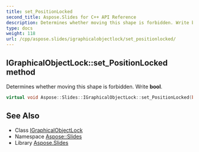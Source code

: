 ```yaml
---
title: set_PositionLocked
second_title: Aspose.Slides for C++ API Reference
description: Determines whether moving this shape is forbidden. Write bool.
type: docs
weight: 118
url: /cpp/aspose.slides/igraphicalobjectlock/set_positionlocked/
---
```

## IGraphicalObjectLock::set_PositionLocked method


Determines whether moving this shape is forbidden. Write **bool**.

```cpp
virtual void Aspose::Slides::IGraphicalObjectLock::set_PositionLocked(bool value)=0
```

## See Also

* Class [IGraphicalObjectLock](../)
* Namespace [Aspose::Slides](../../)
* Library [Aspose.Slides](../../../)
